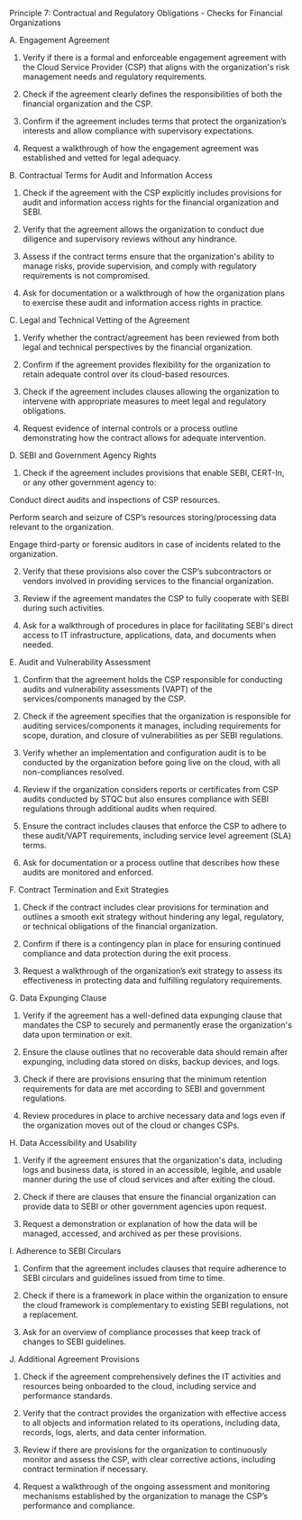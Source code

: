 Principle 7: Contractual and Regulatory Obligations - Checks for Financial Organizations

A. Engagement Agreement

1. Verify if there is a formal and enforceable engagement agreement with the Cloud Service Provider (CSP) that aligns with the organization's risk management needs and regulatory requirements.


2. Check if the agreement clearly defines the responsibilities of both the financial organization and the CSP.


3. Confirm if the agreement includes terms that protect the organization’s interests and allow compliance with supervisory expectations.


4. Request a walkthrough of how the engagement agreement was established and vetted for legal adequacy.



B. Contractual Terms for Audit and Information Access

1. Check if the agreement with the CSP explicitly includes provisions for audit and information access rights for the financial organization and SEBI.


2. Verify that the agreement allows the organization to conduct due diligence and supervisory reviews without any hindrance.


3. Assess if the contract terms ensure that the organization's ability to manage risks, provide supervision, and comply with regulatory requirements is not compromised.


4. Ask for documentation or a walkthrough of how the organization plans to exercise these audit and information access rights in practice.



C. Legal and Technical Vetting of the Agreement

1. Verify whether the contract/agreement has been reviewed from both legal and technical perspectives by the financial organization.


2. Confirm if the agreement provides flexibility for the organization to retain adequate control over its cloud-based resources.


3. Check if the agreement includes clauses allowing the organization to intervene with appropriate measures to meet legal and regulatory obligations.


4. Request evidence of internal controls or a process outline demonstrating how the contract allows for adequate intervention.



D. SEBI and Government Agency Rights

1. Check if the agreement includes provisions that enable SEBI, CERT-In, or any other government agency to:

Conduct direct audits and inspections of CSP resources.

Perform search and seizure of CSP’s resources storing/processing data relevant to the organization.

Engage third-party or forensic auditors in case of incidents related to the organization.



2. Verify that these provisions also cover the CSP’s subcontractors or vendors involved in providing services to the financial organization.


3. Review if the agreement mandates the CSP to fully cooperate with SEBI during such activities.


4. Ask for a walkthrough of procedures in place for facilitating SEBI's direct access to IT infrastructure, applications, data, and documents when needed.



E. Audit and Vulnerability Assessment

1. Confirm that the agreement holds the CSP responsible for conducting audits and vulnerability assessments (VAPT) of the services/components managed by the CSP.


2. Check if the agreement specifies that the organization is responsible for auditing services/components it manages, including requirements for scope, duration, and closure of vulnerabilities as per SEBI regulations.


3. Verify whether an implementation and configuration audit is to be conducted by the organization before going live on the cloud, with all non-compliances resolved.


4. Review if the organization considers reports or certificates from CSP audits conducted by STQC but also ensures compliance with SEBI regulations through additional audits when required.


5. Ensure the contract includes clauses that enforce the CSP to adhere to these audit/VAPT requirements, including service level agreement (SLA) terms.


6. Ask for documentation or a process outline that describes how these audits are monitored and enforced.



F. Contract Termination and Exit Strategies

1. Check if the contract includes clear provisions for termination and outlines a smooth exit strategy without hindering any legal, regulatory, or technical obligations of the financial organization.


2. Confirm if there is a contingency plan in place for ensuring continued compliance and data protection during the exit process.


3. Request a walkthrough of the organization’s exit strategy to assess its effectiveness in protecting data and fulfilling regulatory requirements.



G. Data Expunging Clause

1. Verify if the agreement has a well-defined data expunging clause that mandates the CSP to securely and permanently erase the organization's data upon termination or exit.


2. Ensure the clause outlines that no recoverable data should remain after expunging, including data stored on disks, backup devices, and logs.


3. Check if there are provisions ensuring that the minimum retention requirements for data are met according to SEBI and government regulations.


4. Review procedures in place to archive necessary data and logs even if the organization moves out of the cloud or changes CSPs.



H. Data Accessibility and Usability

1. Verify if the agreement ensures that the organization's data, including logs and business data, is stored in an accessible, legible, and usable manner during the use of cloud services and after exiting the cloud.


2. Check if there are clauses that ensure the financial organization can provide data to SEBI or other government agencies upon request.


3. Request a demonstration or explanation of how the data will be managed, accessed, and archived as per these provisions.



I. Adherence to SEBI Circulars

1. Confirm that the agreement includes clauses that require adherence to SEBI circulars and guidelines issued from time to time.


2. Check if there is a framework in place within the organization to ensure the cloud framework is complementary to existing SEBI regulations, not a replacement.


3. Ask for an overview of compliance processes that keep track of changes to SEBI guidelines.



J. Additional Agreement Provisions

1. Check if the agreement comprehensively defines the IT activities and resources being onboarded to the cloud, including service and performance standards.


2. Verify that the contract provides the organization with effective access to all objects and information related to its operations, including data, records, logs, alerts, and data center information.


3. Review if there are provisions for the organization to continuously monitor and assess the CSP, with clear corrective actions, including contract termination if necessary.


4. Request a walkthrough of the ongoing assessment and monitoring mechanisms established by the organization to manage the CSP’s performance and compliance.



